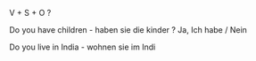 V + S + O  ?

Do you have children - haben sie die kinder ?
Ja, Ich habe / Nein

Do you live in India - wohnen sie im Indi